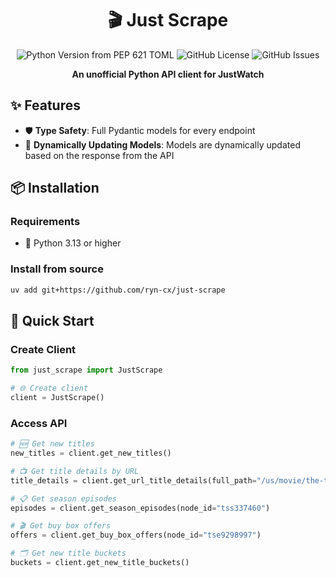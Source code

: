 <div align="center">

# 🎬 Just Scrape

![Python Version from PEP 621 TOML](https://img.shields.io/python/required-version-toml?tomlFilePath=https://raw.githubusercontent.com/ryn-cx/just-scrape/refs/heads/master/pyproject.toml)
![GitHub License](https://img.shields.io/github/license/ryn-cx/just-scrape)
![GitHub Issues](https://img.shields.io/github/issues/ryn-cx/just-scrape)

**An unofficial Python API client for JustWatch**

</div>

## ✨ Features

- 🛡️ **Type Safety**: Full Pydantic models for every endpoint
- 🔄 **Dynamically Updating Models**: Models are dynamically updated based on the response from the API

## 📦 Installation

### Requirements

- 🐍 Python 3.13 or higher

### Install from source

```bash
uv add git+https://github.com/ryn-cx/just-scrape
```

## 🚀 Quick Start

### Create Client

```python
from just_scrape import JustScrape

# 🌐 Create client
client = JustScrape()
```

### Access API

```python
# 🆕 Get new titles
new_titles = client.get_new_titles()

# 📺 Get title details by URL
title_details = client.get_url_title_details(full_path="/us/movie/the-thursday-murder-club")

# 📋 Get season episodes
episodes = client.get_season_episodes(node_id="tss337460")

# 🎬 Get buy box offers
offers = client.get_buy_box_offers(node_id="tse9298997")

# 🗂️ Get new title buckets
buckets = client.get_new_title_buckets()
```

